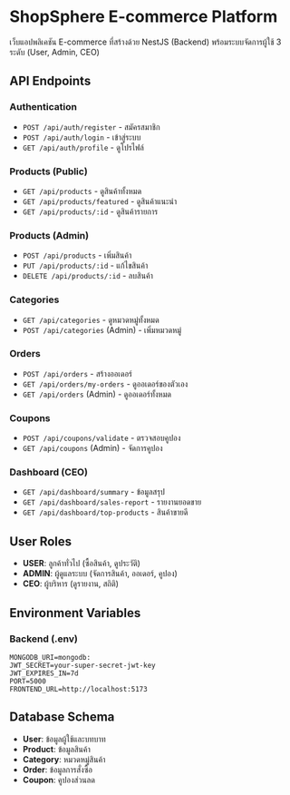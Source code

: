 # ShopSphere E-commerce Platform

เว็บแอปพลิเคชัน E-commerce ที่สร้างด้วย NestJS (Backend) พร้อมระบบจัดการผู้ใช้ 3 ระดับ (User, Admin, CEO)

## API Endpoints

### Authentication

- `POST /api/auth/register` - สมัครสมาชิก
- `POST /api/auth/login` - เข้าสู่ระบบ
- `GET /api/auth/profile` - ดูโปรไฟล์

### Products (Public)

- `GET /api/products` - ดูสินค้าทั้งหมด
- `GET /api/products/featured` - ดูสินค้าแนะนำ
- `GET /api/products/:id` - ดูสินค้ารายการ

### Products (Admin)

- `POST /api/products` - เพิ่มสินค้า
- `PUT /api/products/:id` - แก้ไขสินค้า
- `DELETE /api/products/:id` - ลบสินค้า

### Categories

- `GET /api/categories` - ดูหมวดหมู่ทั้งหมด
- `POST /api/categories` (Admin) - เพิ่มหมวดหมู่

### Orders

- `POST /api/orders` - สร้างออเดอร์
- `GET /api/orders/my-orders` - ดูออเดอร์ของตัวเอง
- `GET /api/orders` (Admin) - ดูออเดอร์ทั้งหมด

### Coupons

- `POST /api/coupons/validate` - ตรวจสอบคูปอง
- `GET /api/coupons` (Admin) - จัดการคูปอง

### Dashboard (CEO)

- `GET /api/dashboard/summary` - ข้อมูลสรุป
- `GET /api/dashboard/sales-report` - รายงานยอดขาย
- `GET /api/dashboard/top-products` - สินค้าขายดี

## User Roles

- **USER**: ลูกค้าทั่วไป (ซื้อสินค้า, ดูประวัติ)
- **ADMIN**: ผู้ดูแลระบบ (จัดการสินค้า, ออเดอร์, คูปอง)
- **CEO**: ผู้บริหาร (ดูรายงาน, สถิติ)

## Environment Variables

### Backend (.env)

```
MONGODB_URI=mongodb:
JWT_SECRET=your-super-secret-jwt-key
JWT_EXPIRES_IN=7d
PORT=5000
FRONTEND_URL=http://localhost:5173
```

## Database Schema

- **User**: ข้อมูลผู้ใช้และบทบาท
- **Product**: ข้อมูลสินค้า
- **Category**: หมวดหมู่สินค้า
- **Order**: ข้อมูลการสั่งซื้อ
- **Coupon**: คูปองส่วนลด

